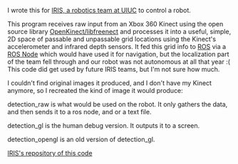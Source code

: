 I wrote this for [IRIS, a robotics team at UIUC](https://github.com/IllinoisRoboticsInSpace) to control a robot.

This program receives raw input from an Xbox 360 Kinect using the open source library [OpenKinect/libfreenect](https://github.com/OpenKinect/libfreenect) and processes it into a useful, simple, 2D space of passable and unpassable grid locations using the Kinect's accelerometer and infrared depth sensors. It fed this grid info to [ROS](https://www.ros.org/) via a [ROS Node](http://wiki.ros.org/Nodes) which would have used it for navigation, but the localization part of the team fell through and our robot was not autonomous at all that year :( This code did get used by future IRIS teams, but I'm not sure how much.




I couldn't find original images it produced, and I don't have my Kinect anymore, so I recreated the kind of image it would produce:
 

detection_raw is what would be used on the robot. It only gathers the data, and then sends it to a ros node, and or a text file.

detection_gl is the human debug version. It outputs it to a screen.

detection_opengl is an old version of detection_gl.

[IRIS's repository of this code](https://github.com/IllinoisRoboticsInSpace/IRIS_V_control/tree/master/obstacle_detection/src)

